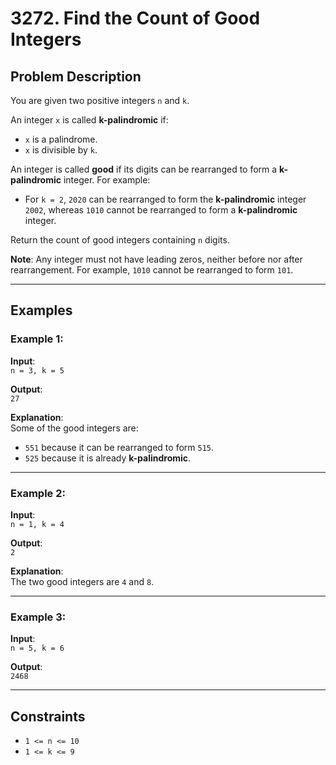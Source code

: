 # 3272. Find the Count of Good Integers

## Problem Description

You are given two positive integers `n` and `k`.

An integer `x` is called **k-palindromic** if:
- `x` is a palindrome.
- `x` is divisible by `k`.

An integer is called **good** if its digits can be rearranged to form a **k-palindromic** integer. For example:
- For `k = 2`, `2020` can be rearranged to form the **k-palindromic** integer `2002`, whereas `1010` cannot be rearranged to form a **k-palindromic** integer.

Return the count of good integers containing `n` digits.

**Note**: Any integer must not have leading zeros, neither before nor after rearrangement. For example, `1010` cannot be rearranged to form `101`.

---

## Examples

### Example 1:
**Input**:  
`n = 3, k = 5`  

**Output**:  
`27`  

**Explanation**:  
Some of the good integers are:
- `551` because it can be rearranged to form `515`.
- `525` because it is already **k-palindromic**.

---

### Example 2:
**Input**:  
`n = 1, k = 4`  

**Output**:  
`2`  

**Explanation**:  
The two good integers are `4` and `8`.

---

### Example 3:
**Input**:  
`n = 5, k = 6`  

**Output**:  
`2468`

---

## Constraints
- `1 <= n <= 10`
- `1 <= k <= 9`